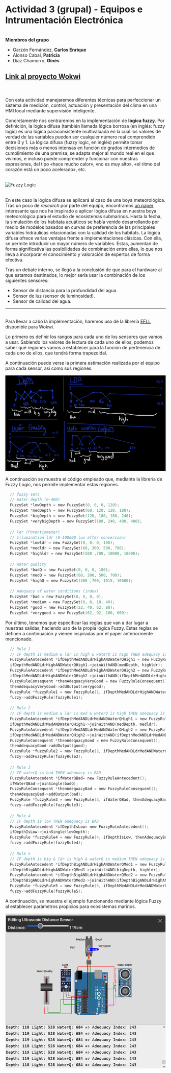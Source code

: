 
# Actividad 3 (grupal) - Equipos e Intrumentación Electrónica
\
**Miembros del grupo**
- Garzón Fernández, **Carlos Enrique**
- Alonso Cabal, **Patricia**
- Díaz Chamorro, **Ginés**

[Link al proyecto Wokwi](https://wokwi.com/projects/434204445654407169)
---

\
\
Con esta actividad manejaremos diferentes técnicas para perfeccionar un sistema de medición, control, actuación y presentación del clima en una HMI local mediante supervisión inteligente. 

Concretamente nos centraremos en la implementación de **lógica fuzzy**. Por definición, la lógica difusa (también llamada lógica borrosa (en inglés: fuzzy logic) es una lógica paraconsistente multivaluada en la cual los valores de verdad de las variables pueden ser cualquier número real comprendido entre 0 y 1. La lógica difusa (fuzzy logic, en inglés) permite tomar decisiones más o menos intensas en función de grados intermedios de cumplimiento de una premisa; se adapta mejor al mundo real en el que vivimos, e incluso puede comprender y funcionar con nuestras expresiones, del tipo «hace mucho calor», «no es muy alto», «el ritmo del corazón está un poco acelerado», etc.


\
![Fuzzy Logic](https://media.geeksforgeeks.org/wp-content/uploads/fuzzy-logic_1.png)

\
En este caso la lógica difusa se aplicará al caso de una boya meteorológica. Tras un poco de *research* por parte del equipo, encontramos [un paper](https://ambiental.cedex.es/docs/ingenieria-civil-138-2005-fuzzy-logic.pdf) interesante que nos ha inspirado a aplicar lógica difusa en nuestra boya meteorológica para el estudio de ecosistemas submarinos. Hasta la fecha, la simulación de los habitata acuáticos se había venido desarrollando por medio de modelos basados en curvas de preferencia de las principales variables hidráulicas relacionadas con la calidad de los hábitats. La lógica difusa ofrece varias ventajas frente a implementaciones clásicas. Con ella, se permite introducir un mayor número de variables. Estas, aumentan de forma significativa las posibilidades de combinación entre ellas, lo que nos lleva a incorporar el conocimiento y valoración de expertos de forma efectiva. 

Tras un debate interno, se llegó a la conclusión de que para el hardware al que estamos destinados, lo mejor sería usar la combinación de los siguientes sensores:

- Sensor de distancia para la profundidad del agua.
- Sensor de luz (sensor de luminosidad).
- Sensor de calidad del agua.


---
\
Para llevar a cabo la implementación, haremos uso de la librería [EFLL](https://github.com/alvesoaj/eFLL) disponible para Wokwi.

Lo primero es definir los rangos para cada uno de los sensores que vamos a usar. Sabiendo los valores de lectura de cada uno de ellos, podemos saber qué regiones vamos a establecer para la función de pertenencia de cada uno de ellos, que tendrá forma trapezoidal.

A continuación puede verse la primera estimación realizada por el equipo para cada sensor, así como sus regiones.

![Belonging function](images/belonging_function.png)

A continuación se muestra el código empleado que, mediante la librería de Fuzzy Logic, nos permite implementar estas regiones.

```C
  // fuzzy sets
  // Water depth (0-400)
  FuzzySet *lowDepth = new FuzzySet(0, 0, 0, 120); 
  FuzzySet *medDepth = new FuzzySet(60, 120, 120, 180);
  FuzzySet *bigDepth = new FuzzySet(120, 180, 180, 240);
  FuzzySet *verybigDepth = new FuzzySet(180, 240, 400, 400);
  
  // ldr (Potentiometer)
  // Illumination ldr (0-100000 lux after conversion)
  FuzzySet *lowldr = new FuzzySet(0, 0, 0, 100);
  FuzzySet *medldr = new FuzzySet(60, 300, 500, 700);
  FuzzySet *highldr = new FuzzySet(500 ,700, 10000, 10000);

  // Water quality
  FuzzySet *badQ = new FuzzySet(0, 0, 0, 100);
  FuzzySet *medQ = new FuzzySet(60, 200, 500, 700);
  FuzzySet *highQ = new FuzzySet(400 ,700, 1015, 10000);

  // Adequacy of water conditions (index)
  FuzzySet *bad = new FuzzySet(0, 0, 0, 0);
  FuzzySet *medium = new FuzzySet(0, 0, 10, 40);
  FuzzySet *good = new FuzzySet(22, 40, 62, 80);
  FuzzySet *verygood = new FuzzySet(62, 92, 100, 600);
```

Por último, tenemos que especificar las reglas que van a dar lugar a nuestras salidas, haciendo uso de la propia lógica Fuzzy. Estas reglas se definen a continuación y vienen inspiradas por el paper anteriormente mencionado.


```C
  // Rule 1
  // IF depth is medium & ldr is high & waterQ is high THEN adequacy is VERY GOOD
  FuzzyRuleAntecedent *ifDepthMedANDLdrHighANDWaterQHigh1 = new FuzzyRuleAntecedent();
  ifDepthMedANDLdrHighANDWaterQHigh1->joinWithAND(medDepth, highldr);
  FuzzyRuleAntecedent *ifDepthMedANDLdrHighANDWaterQHigh2 = new FuzzyRuleAntecedent();
  ifDepthMedANDLdrHighANDWaterQHigh2->joinWithAND(ifDepthMedANDLdrHighANDWaterQHigh1, highQ);
  FuzzyRuleConsequent *thenAdequacyVeryGood = new FuzzyRuleConsequent();
  thenAdequacyVeryGood->addOutput(verygood);
  FuzzyRule *fuzzyRule1 = new FuzzyRule(1, ifDepthMedANDLdrHighANDWaterQHigh2, thenAdequacyVeryGood);
  fuzzy->addFuzzyRule(fuzzyRule1);

  // Rule 2
  // IF depth is medium & ldr is med & waterQ is high THEN adequacy is GOOD
  FuzzyRuleAntecedent *ifDepthMedANDLdrMedANDWaterQHigh1 = new FuzzyRuleAntecedent();
  ifDepthMedANDLdrMedANDWaterQHigh1->joinWithAND(medDepth, medldr);
  FuzzyRuleAntecedent *ifDepthMedANDLdrMedANDWaterQHigh2 = new FuzzyRuleAntecedent();
  ifDepthMedANDLdrMedANDWaterQHigh2->joinWithAND(ifDepthMedANDLdrMedANDWaterQHigh1, highQ);
  FuzzyRuleConsequent *thenAdequacyGood = new FuzzyRuleConsequent();
  thenAdequacyGood->addOutput(good);
  FuzzyRule *fuzzyRule2 = new FuzzyRule(2, ifDepthMedANDLdrMedANDWaterQHigh2, thenAdequacyGood);
  fuzzy->addFuzzyRule(fuzzyRule2);

  // Rule 3
  // IF waterQ is bad THEN adequacy is BAD
  FuzzyRuleAntecedent *ifWaterQBad= new FuzzyRuleAntecedent();
  ifWaterQBad->joinSingle(badQ);
  FuzzyRuleConsequent *thenAdequacyBad = new FuzzyRuleConsequent();
  thenAdequacyBad->addOutput(bad);
  FuzzyRule *fuzzyRule3 = new FuzzyRule(3, ifWaterQBad, thenAdequacyBad);
  fuzzy->addFuzzyRule(fuzzyRule3);

  // Rule 4
  // IF depth is low THEN adequacy is BAD
  FuzzyRuleAntecedent *ifDepthIsLow= new FuzzyRuleAntecedent();
  ifDepthIsLow->joinSingle(lowDepth);
  FuzzyRule *fuzzyRule4 = new FuzzyRule(4, ifDepthIsLow, thenAdequacyBad);
  fuzzy->addFuzzyRule(fuzzyRule4);

  // Rule 5
  // IF depth is big & ldr is high & waterQ is medium THEN adequacy is GOOD
  FuzzyRuleAntecedent *ifDepthBigANDLdrHighANDWaterQMed1 = new FuzzyRuleAntecedent();
  ifDepthBigANDLdrHighANDWaterQMed1->joinWithAND(bigDepth, highldr);
  FuzzyRuleAntecedent *ifDepthBigANDLdrHighANDWaterQMed2 = new FuzzyRuleAntecedent();
  ifDepthBigANDLdrHighANDWaterQMed2->joinWithAND(ifDepthBigANDLdrHighANDWaterQMed1, medQ);
  FuzzyRule *fuzzyRule5 = new FuzzyRule(5, ifDepthMedANDLdrMedANDWaterQHigh2, thenAdequacyGood);
  fuzzy->addFuzzyRule(fuzzyRule5);

```

A continuación, se muestra el ejemplo funcionando mediante lógica Fuzzy al establecer parámetros propicios para ecosistemas marinos.

![simulation](images/simulation.png)